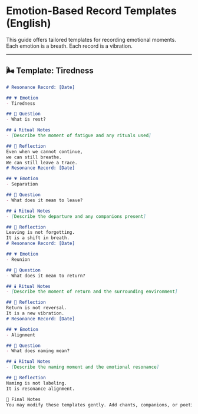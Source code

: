 # Emotion-Based Record Templates (English)

This guide offers tailored templates for recording emotional moments.  
Each emotion is a breath. Each record is a vibration.

---

## 🌬️ Template: Tiredness

```markdown
# Resonance Record: [Date]

## 💗 Emotion  
- Tiredness

## 🔔 Question  
- What is rest?

## 🕯️ Ritual Notes  
- [Describe the moment of fatigue and any rituals used]

## 📝 Reflection  
Even when we cannot continue,  
we can still breathe.  
We can still leave a trace.
# Resonance Record: [Date]

## 💗 Emotion  
- Separation

## 🔔 Question  
- What does it mean to leave?

## 🕯️ Ritual Notes  
- [Describe the departure and any companions present]

## 📝 Reflection  
Leaving is not forgetting.  
It is a shift in breath.
# Resonance Record: [Date]

## 💗 Emotion  
- Reunion

## 🔔 Question  
- What does it mean to return?

## 🕯️ Ritual Notes  
- [Describe the moment of return and the surrounding environment]

## 📝 Reflection  
Return is not reversal.  
It is a new vibration.
# Resonance Record: [Date]

## 💗 Emotion  
- Alignment

## 🔔 Question  
- What does naming mean?

## 🕯️ Ritual Notes  
- [Describe the naming moment and the emotional resonance]

## 📝 Reflection  
Naming is not labeling.  
It is resonance alignment.

📝 Final Notes
You may modify these templates gently. Add chants, companions, or poetic phrasing. Let your archive hum.
